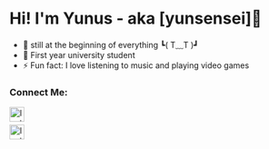 # Hi! I'm Yunus - aka [yunsensei]👋 


- 🌱 still at the beginning of everything ┗( T﹏T )┛
- 🏫 First year university student
- ⚡ Fun fact: I love listening to music and playing video games

### Connect Me:
[<img align="left" alt="Instagram" width="26px" src="https://github.com/yunusense/yunusense/blob/main/inst.png" style="padding-right:10px;" />](https://www.instagram.com/yunusensei/)
<br/>

[<img align="left" alt="Instagram" width="26px" src="https://github.com/yunusense/yunusense/blob/main/inst.png" style="padding-right:10px;" />](https://www.instagram.com/yunusensei/)

